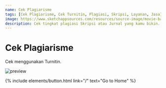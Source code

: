 ```yaml
---
name: Cek Plagiarisme
tags: [Cek Plagiarisme, Cek Turnitin, Plagiasi, Skripsi, Layanan, Jasa]
image: https://www.sketchappsources.com/resources/source-image/movie-badges-jurajjurik.png
description: Cek tingkat plagiasi Skripsi atau Jurnal yang kamu bikin.
---
```


# Cek Plagiarisme

Cek menggunakan Turnitin.


![preview](https://www.ajisetiawan.my.id/assets/img/cek-pagiasi.jpg)

<p class="text-center">
{% include elements/button.html link="/" text="Go to Home" %}
</p>
